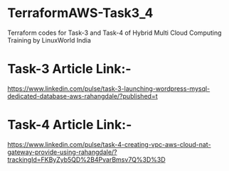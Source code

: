 # TerraformAWS-Task3_4
Terraform codes for Task-3 and Task-4 of Hybrid Multi Cloud Computing Training by LinuxWorld India 

# Task-3 Article Link:-
https://www.linkedin.com/pulse/task-3-launching-wordpress-mysql-dedicated-database-aws-rahangdale/?published=t

# Task-4 Article Link:-
https://www.linkedin.com/pulse/task-4-creating-vpc-aws-cloud-nat-gateway-provide-using-rahangdale/?trackingId=FKByZyb5QD%2B4PvarBmsv7Q%3D%3D
